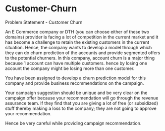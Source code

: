 # Customer-Churn
Problem Statement - Customer Churn

An E Commerce company or DTH (you can choose either of these two domains) provider is  facing a lot of competition in the current market and it has become a challenge to retain the  existing customers in the current situation. Hence, the company wants to develop a model  through which they can do churn prediction of the accounts and provide segmented offers to the  potential churners. In this company, account churn is a major thing because 1 account can have  multiple customers. hence by losing one account the company might be losing more than one  customer. 

You have been assigned to develop a churn prediction model for this company and provide  business recommendations on the campaign. 

Your campaign suggestion should be unique and be very clear on the campaign offer because  your recommendation will go through the revenue assurance team. If they find that you are  giving a lot of free (or subsidized) stuff thereby making a loss to the company; they are not going  to approve your recommendation.  

Hence be very careful while providing campaign recommendation.
